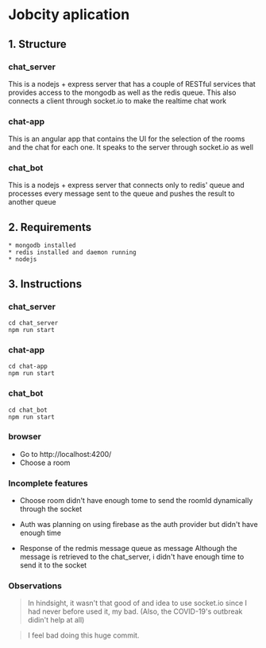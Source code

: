 # Jobcity aplication 

## 1. Structure
### chat_server
This is a nodejs + express server that has a couple of RESTful services that provides access to the mongodb as well as the redis queue. This also connects a client through socket.io to make the realtime chat work
### chat-app
This is an angular app that contains the UI for the selection of the rooms and the chat for each one. It speaks to the server through socket.io as well
### chat_bot
This is a nodejs + express server that connects only to redis' queue and processes every message sent to the queue and pushes the result to another queue
## 2. Requirements
    * mongodb installed
    * redis installed and daemon running
    * nodejs

## 3. Instructions
### chat_server
    cd chat_server
    npm run start
### chat-app
    cd chat-app
    npm run start
### chat_bot
    cd chat_bot
    npm run start
### browser
* Go to http://localhost:4200/
* Choose a room

### Incomplete features
* Choose room
didn't have enough tome to send the roomId dynamically through the socket

* Auth
was planning on using firebase as the auth provider but didn't have enough time

* Response of the redmis message queue as message
Although the message is retrieved to the chat_server, i didn't have enough time to send it to the socket

### Observations
> In hindsight, it wasn't that good of and idea to use socket.io since I had never before used it, my bad. (Also, the COVID-19's outbreak didin't help at all)

> I feel bad doing this huge commit.